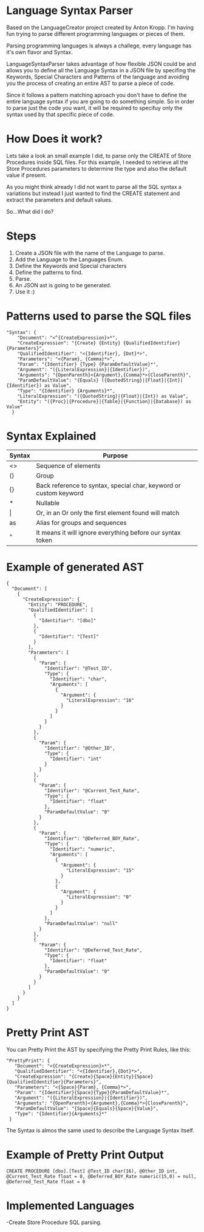 Language Syntax Parser
=
 Based on the LanguageCreator project created by Anton Kropp. I'm having fun trying to parse different programming languages or pieces of them.
 
  Parsing programming languages is always a challege, every language has it's own flavor and Syntax.
 
 LanguageSyntaxParser takes advantage of how flexible JSON could be and allows you to define all the Language Syntax in a JSON file by specifing the Keywords, Special Characters and Patterns of the language and avoiding you the process of creating an entire AST to parse a piece of code. 
 
 Since it follows a pattern matching aproach you don't have to define the entire language syntax if you are going to do something simple. So in order to parse just the code you want, it will be required to specifuy only the syntax used by that specific piece of code.
 
 How Does it work?
===

 Lets take a look an small example I did, to parse only the CREATE of Store Procedures inside SQL files. For this example, I needed to retrieve all the Store Procedures parameters to determine the type and also the default value if present.
 
 As you might think already I did not want to parse all the SQL syntax a variations but instead I just wanted to find the CREATE statement and extract the parameters and default values.
 
 So...What did I do?
 
Steps
===
 1. Create a JSON file with the name of the Language to parse.
 2. Add the Language to the Languages Enum.
 3. Define the Keywords and Special characters
 4. Define the patterns to find.
 5. Parse.
 6. An JSON ast is going to be generated.
 7. Use it :)
 
Patterns used to parse the SQL files
===
```
"Syntax": {
    "Document": "<^{CreateExpression}>*",
    "CreateExpression": "{Create} {Entity} {QualifiedIdentifier} {Parameters}",
    "QualifiedIdentifier": "<{Identifier}, {Dot}*>",
    "Parameters": "<{Param}, {Comma}*>",
    "Param": "{Identifier} {Type} {ParamDefaultValue}*",
    "Argument": "({LiteralExpression}|{Identifier})",
    "Arguments": "{OpenParenth}<{Argument},{Comma}*>{CloseParenth}",
    "ParamDefaultValue": "{Equals} ({QuotedString}|{Float}|{Int}|{Identifier}) as Value",
    "Type": "{Identifier} {Arguments}*",
    "LiteralExpression": "({QuotedString}|{Float}|{Int}) as Value",
    "Entity": "({Proc}|{Procedure}|{Table}|{Function}|{Database}) as Value"
  }
  ```
  
Syntax Explained
=== 
Syntax     | Purpose
-------- | ---
<>     | Sequence of elements
()     | Group
{}     | Back reference to syntax, special char, keyword or custom keyword
\*    | Nullable
\|     | Or, in an Or only the first element found will match
as    | Alias for groups and sequences
^ |  It means it will ignore everything before our syntax token

Example of generated AST
===
```
{
  "Document": [
    {
      "CreateExpression": {
        "Entity": "PROCEDURE",
        "QualifiedIdentifier": [
          {
            "Identifier": "[dbo]"
          },
          {
            "Identifier": "[Test]"
          }
        ],
        "Parameters": [
          {
            "Param": {
              "Identifier": "@Test_ID",
              "Type": {
                "Identifier": "char",
                "Arguments": [
                  {
                    "Argument": {
                      "LiteralExpression": "16"
                    }
                  }
                ]
              }
            }
          },
          {
            "Param": {
              "Identifier": "@Other_ID",
              "Type": {
                "Identifier": "int"
              }
            }
          },
          {
            "Param": {
              "Identifier": "@Current_Test_Rate",
              "Type": {
                "Identifier": "float"
              },
              "ParamDefaultValue": "0"
            }
          },
          {
            "Param": {
              "Identifier": "@Deferred_BOY_Rate",
              "Type": {
                "Identifier": "numeric",
                "Arguments": [
                  {
                    "Argument": {
                      "LiteralExpression": "15"
                    }
                  },
                  {
                    "Argument": {
                      "LiteralExpression": "0"
                    }
                  }
                ]
              },
              "ParamDefaultValue": "null"
            }
          },
          {
            "Param": {
              "Identifier": "@Deferred_Test_Rate",
              "Type": {
                "Identifier": "float"
              },
              "ParamDefaultValue": "0"
            }
          }
        ]
      }
    }
  ]
}
```

Pretty Print AST
===
 You can Pretty Print the AST by specifying the Pretty Print Rules, like this:
 ```
 "PrettyPrint": {
    "Document": "<{CreateExpression}>*",
    "QualifiedIdentifier": "<{Identifier},{Dot}*>",
    "CreateExpression": "{Create}{Space}{Entity}{Space}{QualifiedIdentifier}{Parameters}",
    "Parameters": "<{Space}{Param}, {Comma}*>",
    "Param": "{Identifier}{Space}{Type}{ParamDefaultValue}*",
    "Argument": "({LiteralExpression}|{Identifier})",
    "Arguments": "{OpenParenth}<{Argument},{Comma}*>{CloseParenth}",
    "ParamDefaultValue": "{Space}{Equals}{Space}{Value}",
    "Type": "{Identifier}{Arguments}*"
  }
 ```
  The Syntax is almos the same used to describe the Language Syntax itself.
  
Example of Pretty Print Output
===
 ```
 CREATE PROCEDURE [dbo].[Test] @Test_ID char(16), @Other_ID int, @Current_Test_Rate float = 0, @Deferred_BOY_Rate numeric(15,0) = null, @Deferred_Test_Rate float = 0
 ```
Implemented Languages
===

-Create Store Procedure SQL parsing.

